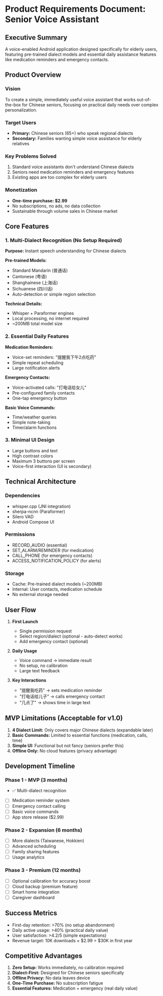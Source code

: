# Product Requirements Document: Senior Voice Assistant

## Executive Summary
A voice-enabled Android application designed specifically for elderly users, featuring pre-trained dialect models and essential daily assistance features like medication reminders and emergency contacts.

## Product Overview

### Vision
To create a simple, immediately useful voice assistant that works out-of-the-box for Chinese seniors, focusing on practical daily needs over complex personalization.

### Target Users
- **Primary:** Chinese seniors (65+) who speak regional dialects
- **Secondary:** Families wanting simple voice assistance for elderly relatives

### Key Problems Solved
1. Standard voice assistants don't understand Chinese dialects
2. Seniors need medication reminders and emergency features
3. Existing apps are too complex for elderly users

### Monetization
- **One-time purchase: $2.99**
- No subscriptions, no ads, no data collection
- Sustainable through volume sales in Chinese market

## Core Features

### 1. Multi-Dialect Recognition (No Setup Required)
**Purpose:** Instant speech understanding for Chinese dialects

**Pre-trained Models:**
- Standard Mandarin (普通话)
- Cantonese (粤语) 
- Shanghainese (上海话)
- Sichuanese (四川话)
- Auto-detection or simple region selection

**Technical Details:**
- Whisper + Paraformer engines
- Local processing, no internet required
- ~200MB total model size

### 2. Essential Daily Features
**Medication Reminders:**
- Voice-set reminders: "提醒我下午2点吃药"
- Simple repeat scheduling
- Large notification alerts

**Emergency Contacts:**
- Voice-activated calls: "打电话给女儿"
- Pre-configured family contacts
- One-tap emergency button

**Basic Voice Commands:**
- Time/weather queries
- Simple note-taking
- Timer/alarm functions

### 3. Minimal UI Design
- Large buttons and text
- High contrast colors
- Maximum 3 buttons per screen
- Voice-first interaction (UI is secondary)

## Technical Architecture

### Dependencies
- whisper.cpp (JNI integration)
- sherpa-ncnn (Paraformer)
- Silero VAD
- Android Compose UI

### Permissions
- RECORD_AUDIO (essential)
- SET_ALARM/REMINDER (for medication)
- CALL_PHONE (for emergency contacts)
- ACCESS_NOTIFICATION_POLICY (for alerts)

### Storage
- Cache: Pre-trained dialect models (~200MB)
- Internal: User contacts, medication schedule
- No external storage needed

## User Flow

1. **First Launch**
   - Single permission request
   - Select region/dialect (optional - auto-detect works)
   - Add emergency contact (optional)

2. **Daily Usage**
   - Voice command → immediate result
   - No setup, no calibration
   - Large text feedback

3. **Key Interactions**
   - "提醒我吃药" → sets medication reminder
   - "打电话给儿子" → calls emergency contact
   - "几点了" → shows time in large text

## MVP Limitations (Acceptable for v1.0)

1. **4 Dialect Limit:** Only covers major Chinese dialects (expandable later)
2. **Basic Commands:** Limited to essential functions (medication, calls, time)
3. **Simple UI:** Functional but not fancy (seniors prefer this)
4. **Offline Only:** No cloud features (privacy advantage)

## Development Timeline

### Phase 1 - MVP (3 months)
- ✅ Multi-dialect recognition
- [ ] Medication reminder system
- [ ] Emergency contact calling
- [ ] Basic voice commands
- [ ] App store release ($2.99)

### Phase 2 - Expansion (6 months)
- [ ] More dialects (Taiwanese, Hokkien)
- [ ] Advanced scheduling
- [ ] Family sharing features
- [ ] Usage analytics

### Phase 3 - Premium (12 months)
- [ ] Optional calibration for accuracy boost
- [ ] Cloud backup (premium feature)
- [ ] Smart home integration
- [ ] Caregiver dashboard

## Success Metrics
- First-day retention: >70% (no setup abandonment)
- Daily active usage: >40% (practical daily value)
- User satisfaction: >4.2/5 (simple expectations)
- Revenue target: 10K downloads × $2.99 = $30K in first year

## Competitive Advantages
1. **Zero Setup:** Works immediately, no calibration required
2. **Dialect-First:** Designed for Chinese seniors specifically  
3. **Offline Privacy:** No data leaves device
4. **One-Time Purchase:** No subscription fatigue
5. **Essential Features:** Medication + emergency (real daily value) 